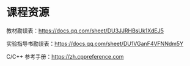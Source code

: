 # 课程资源

教材勘误表：<https://docs.qq.com/sheet/DU3JJRHBsUk1XdEJ5>

实验指导书勘误表：<https://docs.qq.com/sheet/DU1VGanF4VFNNdm5Y>

C/C++ 参考手册：<https://zh.cppreference.com>

